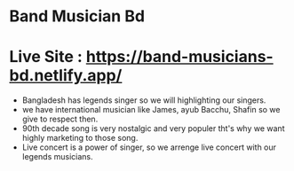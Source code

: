 # Band Musician Bd

# Live Site : https://band-musicians-bd.netlify.app/

* Bangladesh has legends singer so we will highlighting our singers.
* we have international musician like James, ayub Bacchu, Shafin so we give to respect then.
* 90th decade song is very nostalgic and very populer tht's why we want highly marketing to those song.
* Live concert is a power of singer, so we arrenge live concert with our legends musicians. 



